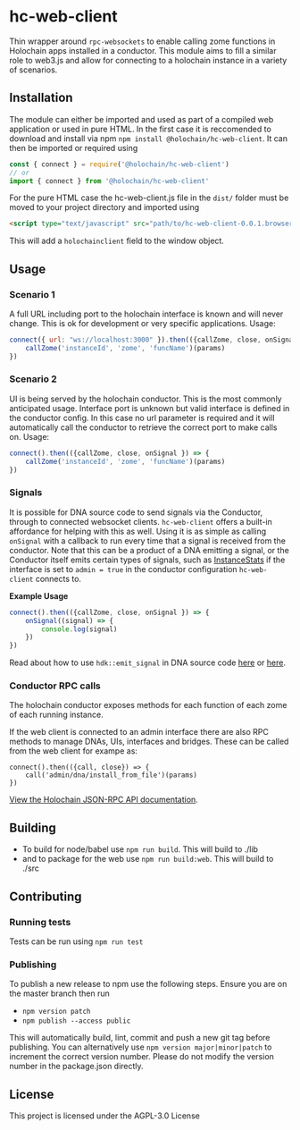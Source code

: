 # hc-web-client

Thin wrapper around `rpc-websockets` to enable calling zome functions in Holochain apps installed in a conductor. This module aims to fill a similar role to web3.js and allow for connecting to a holochain instance in a variety of scenarios.

## Installation

The module can either be imported and used as part of a compiled web application or used in pure HTML. In the first case it is reccomended to download and install via npm `npm install @holochain/hc-web-client`. It can then be imported or required using

```javascript
const { connect } = require('@holochain/hc-web-client')
// or
import { connect } from '@holochain/hc-web-client'
```

For the pure HTML case the hc-web-client.js file in the `dist/` folder must be moved to your project directory and imported using

```html
<script type="text/javascript" src="path/to/hc-web-client-0.0.1.browser.min.js"></script>
```

This will add a `holochainclient` field to the window object.

## Usage

### Scenario 1

A full URL including port to the holochain interface is known and will never change. This is ok for development or very specific applications. Usage:

```javascript
connect({ url: "ws://localhost:3000" }).then(({callZome, close, onSignal }) => {
    callZome('instanceId', 'zome', 'funcName')(params)
})
```

### Scenario 2

UI is being served by the holochain conductor. This is the most commonly anticipated usage. Interface port is unknown but valid interface is defined in the conductor config. In this case no url parameter is required and it will automatically call the conductor to retrieve the correct port to make calls on. Usage:

```javascript
connect().then(({callZome, close, onSignal }) => {
    callZome('instanceId', 'zome', 'funcName')(params)
})
```

### Signals

It is possible for DNA source code to send signals via the Conductor, through to connected websocket clients. `hc-web-client` offers a built-in affordance for helping with this as well. 
Using it is as simple as calling `onSignal` with a callback to run every time that a signal is received from the conductor. Note that this can be a product of a DNA emitting a signal, or the Conductor itself emits certain types of signals, such as [InstanceStats](https://github.com/holochain/holochain-rust/blob/a5c5cae27e0d8448af153e1c2a4f147e2cf1335b/crates/core/src/context.rs#L77) if the interface is set to `admin = true` in the conductor configuration `hc-web-client` connects to.

**Example Usage**
```javascript
connect().then(({callZome, close, onSignal }) => {
    onSignal((signal) => {
        console.log(signal)
    })
})
```

Read about how to use `hdk::emit_signal` in DNA source code [here](https://docs.rs/hdk/0.0.44-alpha3/hdk/api/fn.emit_signal.html) or [here](https://developer.holochain.org/docs/guide/zome/emitting_signals/).


### Conductor RPC calls

The holochain conductor exposes methods for each function of each zome of each running instance. 

If the web client is connected to an admin interface there are also RPC methods to manage DNAs, UIs, interfaces and bridges. These can be called from the web client for exampe as:
```
connect().then(({call, close}) => {
    call('admin/dna/install_from_file')(params)
})
```

[View the Holochain JSON-RPC API documentation](https://developer.holochain.org/guide/latest/conductor_json_rpc_api.html).

## Building

- To build for node/babel use `npm run build`. This will build to ./lib
- and to package for the web use `npm run build:web`. This will build to ./src

## Contributing

### Running tests

Tests can be run using `npm run test`

### Publishing

To publish a new release to npm use the following steps. Ensure you are on the master branch then run

- `npm version patch`
- `npm publish --access public`

This will automatically build, lint, commit and push a new git tag before publishing. You can alternatively use `npm version major|minor|patch` to increment the correct version number. Please do not modify the version number in the package.json directly.

## License

This project is licensed under the AGPL-3.0 License
